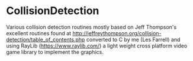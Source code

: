 # CollisionDetection
Various collision detection routines mostly based on Jeff Thompson's excellent routines found at http://jeffreythompson.org/collision-detection/table_of_contents.php converted to C by me (Les Farrell) and using RayLib (https://www.raylib.com/) a light weight cross platform video game library to implement the graphics.
